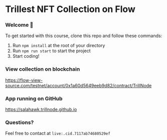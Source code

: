 # Trillest NFT Collection on Flow

### **Welcome 👋**
To get started with this course, clone this repo and follow these commands:

1. Run `npm install` at the root of your directory
2. Run `npm run start` to start the project
3. Start coding!

### View collection on blockchain
https://flow-view-source.com/testnet/account/0x1a60d5649eeb9d82/contract/TrillNode

### App running on GitHub
https://salahawk.trillnode.github.io

### **Questions?**
Feel free to contact at `live:.cid.7117ab74680529ef`